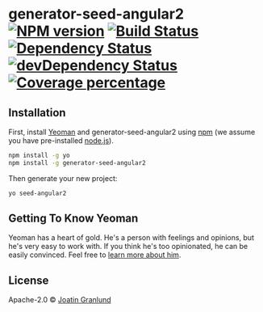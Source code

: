 # generator-seed-angular2 [![NPM version][npm-image]][npm-url] [![Build Status][travis-image]][travis-url] [![Dependency Status][daviddm-image]][daviddm-url] [![devDependency Status][daviddmdev-image]][daviddmdev-url] [![Coverage percentage][coveralls-image]][coveralls-url]
> 

## Installation

First, install [Yeoman](http://yeoman.io) and generator-seed-angular2 using [npm](https://www.npmjs.com/) (we assume you have pre-installed [node.js](https://nodejs.org/)).

```bash
npm install -g yo
npm install -g generator-seed-angular2
```

Then generate your new project:

```bash
yo seed-angular2
```

## Getting To Know Yeoman

Yeoman has a heart of gold. He&#39;s a person with feelings and opinions, but he&#39;s very easy to work with. If you think he&#39;s too opinionated, he can be easily convinced. Feel free to [learn more about him](http://yeoman.io/).

## License

Apache-2.0 © [Joatin Granlund]()


[npm-image]: https://badge.fury.io/js/generator-seed-angular2.svg
[npm-url]: https://npmjs.org/package/generator-seed-angular2
[travis-image]: https://travis-ci.org/Joatin/generator-seed-angular2.svg?branch=master
[travis-url]: https://travis-ci.org/Joatin/generator-seed-angular2
[daviddm-image]: https://david-dm.org/joatin/generator-seed-angular2.svg?theme=shields.io
[daviddm-url]: https://david-dm.org/joatin/generator-seed-angular2
[daviddmdev-image]: https://david-dm.org/joatin/generator-seed-angular2/dev-status.svg?theme=shields.io
[daviddmdev-url]: https://david-dm.org/joatin/generator-seed-angular2#info=devDependencies
[coveralls-image]: https://coveralls.io/repos/github/Joatin/generator-seed-angular2/badge.svg?branch=master
[coveralls-url]: https://coveralls.io/github/Joatin/generator-seed-angular2?branch=master
